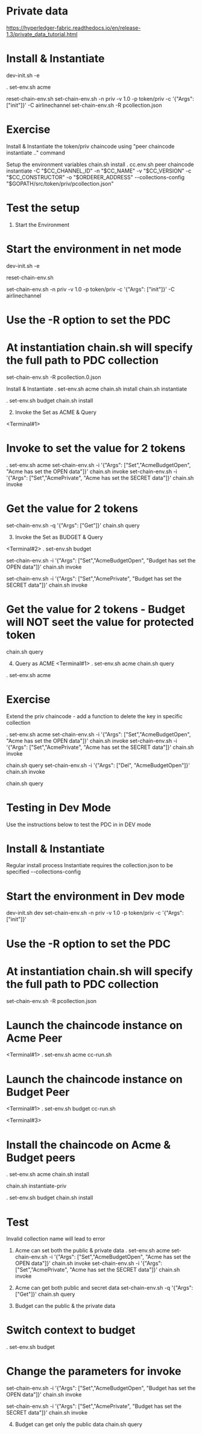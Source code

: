 # Private data
https://hyperledger-fabric.readthedocs.io/en/release-1.3/private_data_tutorial.html


Install & Instantiate
=====================
dev-init.sh -e

. set-env.sh acme

reset-chain-env.sh
set-chain-env.sh  -n priv -v 1.0 -p token/priv -c '{"Args": ["init"]}' -C airlinechannel
set-chain-env.sh -R pcollection.json

Exercise
=========
Install & Instantiate the token/priv chaincode using "peer chaincode instantiate .." command

<Solution>
Setup the environment variables
chain.sh install
. cc.env.sh
peer chaincode instantiate -C "$CC_CHANNEL_ID" -n "$CC_NAME"  -v "$CC_VERSION" -c "$CC_CONSTRUCTOR" -o "$ORDERER_ADDRESS"  --collections-config "$GOPATH/src/token/priv/pcollection.json"


Test the setup
==============
1. Start the Environment

# Start the environment in net mode
dev-init.sh -e

reset-chain-env.sh

set-chain-env.sh  -n priv -v 1.0 -p token/priv -c '{"Args": ["init"]}' -C airlinechannel
# Use the -R option to set the PDC
# At instantiation chain.sh will specify the full path to PDC collection
set-chain-env.sh -R pcollection.0.json

Install & Instantiate
. set-env.sh acme
chain.sh install
chain.sh instantiate

. set-env.sh budget
chain.sh install

2. Invoke the Set as ACME & Query

<Terminal#1>

# Invoke to set the value for 2 tokens
. set-env.sh acme
set-chain-env.sh -i '{"Args": ["Set","AcmeBudgetOpen", "Acme has set the OPEN data"]}'
chain.sh invoke
set-chain-env.sh -i '{"Args": ["Set","AcmePrivate", "Acme has set the SECRET data"]}'
chain.sh invoke
# Get the value for 2 tokens
set-chain-env.sh -q '{"Args": ["Get"]}'
chain.sh query

3. Invoke the Set as BUDGET & Query

<Terminal#2>
. set-env.sh budget

set-chain-env.sh -i '{"Args": ["Set","AcmeBudgetOpen", "Budget has set the OPEN data"]}'
chain.sh invoke

set-chain-env.sh -i '{"Args": ["Set","AcmePrivate", "Budget has set the SECRET data"]}'
chain.sh invoke

# Get the value for 2 tokens - Budget will NOT seet the value for protected token
chain.sh query         

4. Query as ACME
<Terminal#1>
. set-env.sh acme
chain.sh query  

. set-env.sh acme

Exercise
========
Extend the priv chaincode - add a function to delete the key in specific collection

. set-env.sh acme
set-chain-env.sh -i '{"Args": ["Set","AcmeBudgetOpen", "Acme has set the OPEN data"]}'
chain.sh invoke
set-chain-env.sh -i '{"Args": ["Set","AcmePrivate", "Acme has set the SECRET data"]}'
chain.sh invoke


chain.sh query
set-chain-env.sh -i '{"Args": ["Del", "AcmeBudgetOpen"]}'
chain.sh invoke

chain.sh query




Testing in Dev Mode
====================
Use the instructions below to test the PDC in in DEV mode

Install & Instantiate
======================
Regular install process
Instantiate requires the collection.json to be specified
--collections-config

# Start the environment in Dev mode
dev-init.sh dev
set-chain-env.sh  -n priv -v 1.0 -p token/priv -c '{"Args": ["init"]}' 
# Use the -R option to set the PDC
# At instantiation chain.sh will specify the full path to PDC collection
set-chain-env.sh -R pcollection.json

# Launch the chaincode instance on Acme Peer
<Terminal#1>
. set-env.sh acme
cc-run.sh

# Launch the chaincode instance on Budget Peer
<Terminal#1>
. set-env.sh budget
cc-run.sh

<Terminal#3>
# Install the chaincode on Acme & Budget peers
. set-env.sh acme
chain.sh install

chain.sh instantiate-priv

. set-env.sh budget
chain.sh install

Test
====
Invalid collection name will lead to error


1. Acme can set both the public & private data
. set-env.sh acme
set-chain-env.sh -i '{"Args": ["Set","AcmeBudgetOpen", "Acme has set the OPEN data"]}'
chain.sh invoke
set-chain-env.sh -i '{"Args": ["Set","AcmePrivate", "Acme has set the SECRET data"]}'
chain.sh invoke

2. Acme can get both public and secret data
set-chain-env.sh -q '{"Args": ["Get"]}'
chain.sh query

3. Budget can the public & the private data
# Switch context to budget
. set-env.sh budget

# Change the parameters for invoke
set-chain-env.sh -i '{"Args": ["Set","AcmeBudgetOpen", "Budget has set the OPEN data"]}'
chain.sh invoke

set-chain-env.sh -i '{"Args": ["Set","AcmePrivate", "Budget has set the SECRET data"]}'
chain.sh invoke

4. Budget can get only the public data
chain.sh query
